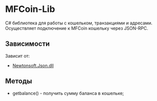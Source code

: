 
# MFCoin-Lib
C# библиотека для работы с кошельком, транзакциями и адресами.
Осуществляет подключение к MFCoin кошельку через JSON-RPC.

## Зависимости
Зависит от:
* [Newtonsoft.Json.dll](https://www.newtonsoft.com/)

## Методы
* getbalance() - получить сумму баланса в кошельке;
